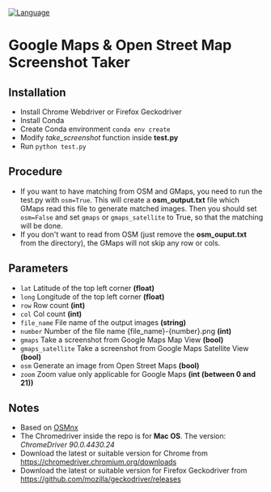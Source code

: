 [![Language](https://img.shields.io/badge/language-python-blue.svg)](https://www.python.org/)

# Google Maps & Open Street Map Screenshot Taker

## Installation

- Install Chrome Webdriver or Firefox Geckodriver
- Install Conda
- Create Conda environment ```conda env create```
- Modify _take_screenshot_ function inside **test.py**
- Run ```python test.py```

## Procedure
- If you want to have matching from OSM and GMaps, you need to run the test.py with ```osm=True```. 
  This will create a **osm_output.txt** file which GMaps read this file to generate matched images. 
  Then you should set ```osm=False``` and set ```gmaps``` or ```gmaps_satellite``` to True, so that the matching will be done.
- If you don't want to read from OSM (just remove the **osm_ouput.txt** from the directory), the GMaps will not skip any row or cols.  

## Parameters

- ```lat``` Latitude of the top left corner **(float)**
- ```long``` Longitude of the top left corner **(float)**
- ```row``` Row count **(int)**
- ```col``` Col count **(int)**
- ```file_name``` File name of the output images **(string)**
- ```number``` Number of the file name {file_name}-{number}.png **(int)**
- ```gmaps``` Take a screenshot from Google Maps Map View **(bool)**
- ```gmaps_satellite``` Take a screenshot from Google Maps Satellite View **(bool)**
- ```osm``` Generate an image from Open Street Maps **(bool)**
- ```zoom``` Zoom value only applicable for Google Maps **(int (between 0 and 21))**

## Notes
- Based on [OSMnx](https://github.com/gboeing/osmnx)
- The Chromedriver inside the repo is for **Mac OS**. The version: _ChromeDriver 90.0.4430.24_
- Download the latest or suitable version for Chrome from https://chromedriver.chromium.org/downloads
- Download the latest or suitable version for Firefox Geckodriver from https://github.com/mozilla/geckodriver/releases
